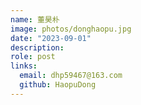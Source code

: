 ```yaml
---
name: 董昊朴
image: photos/donghaopu.jpg
date: "2023-09-01"
description: 
role: post
links:
  email: dhp59467@163.com
  github: HaopuDong
---
```

